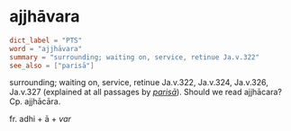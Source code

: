 # ajjhāvara

``` toml
dict_label = "PTS"
word = "ajjhāvara"
summary = "surrounding; waiting on, service, retinue Ja.v.322"
see_also = ["parisā"]
```

surrounding; waiting on, service, retinue Ja.v.322, Ja.v.324, Ja.v.326, Ja.v.327 (explained at all passages by *[parisā](parisā.md)*). Should we read ajjhācara? Cp. ajjhācāra.

fr. adhi \+ ā \+ *var*

